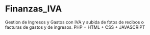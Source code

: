 # Finanzas_IVA
Gestion de Ingresos y Gastos con IVA y subida de fotos de recibos o facturas de gastos y de ingresos. 
PHP + HTML + CSS + JAVASCRIPT
